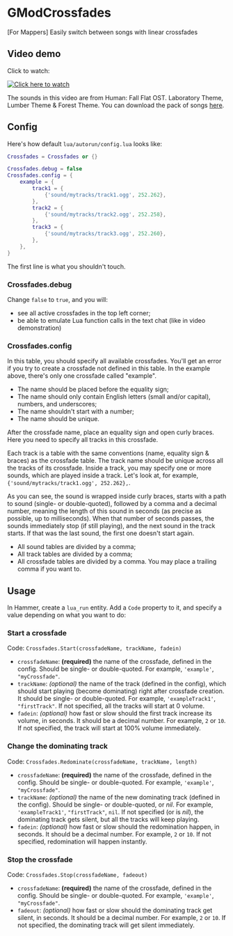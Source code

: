 # GModCrossfades
[For Mappers] Easily switch between songs with linear crossfades

## Video demo
Click to watch:

[![Click here to watch](https://img.youtube.com/vi/2memnhMLox0/0.jpg)](https://www.youtube.com/watch?v=2memnhMLox0)

The sounds in this video are from Human: Fall Flat OST. Laboratory Theme, Lumber Theme & Forest Theme. You can download the pack of songs [here](https://drive.google.com/file/d/1TeFknD5lEM4rZQEFfdKAB3WMaDwJNHUr/view).

## Config

Here's how default `lua/autorun/config.lua` looks like:

```lua
Crossfades = Crossfades or {}

Crossfades.debug = false
Crossfades.config = {
	example = {
		track1 = {
			{'sound/mytracks/track1.ogg', 252.262},
		},
		track2 = {
			{'sound/mytracks/track2.ogg', 252.258},
		},
		track3 = {
			{'sound/mytracks/track3.ogg', 252.260},
		},
	},
}
```

The first line is what you shouldn't touch.

### Crossfades.debug
Change `false` to `true`, and you will:
* see all active crossfades in the top left corner;
* be able to emulate Lua function calls in the text chat (like in video demonstration)

### Crossfades.config
In this table, you should specify all available crossfades. You'll get an error if you try to create a crossfade not defined in this table. In the example above, there's only one crossfade called "example".
* The name should be placed before the equality sign;
* The name should only contain English letters (small and/or capital), numbers, and underscores;
* The name shouldn't start with a number;
* The name should be unique.

After the crossfade name, place an equality sign and open curly braces. Here you need to specify all tracks in this crossfade.

Each track is a table with the same conventions (name, equality sign & braces) as the crossfade table. The track name should be unique across all the tracks of its crossfade. Inside a track, you may specify one or more sounds, which are played inside a track. Let's look at, for example, `{'sound/mytracks/track1.ogg', 252.262},`.

As you can see, the sound is wrapped inside curly braces, starts with a path to sound (single- or double-quoted), followed by a comma and a decimal number, meaning the length of this sound in seconds (as precise as possible, up to milliseconds). When that number of seconds passes, the sounds immediately stop (if still playing), and the next sound in the track starts. If that was the last sound, the first one doesn't start again.

* All sound tables are divided by a comma;
* All track tables are divided by a comma;
* All crossfade tables are divided by a comma. You may place a trailing comma if you want to.

## Usage

In Hammer, create a `lua_run` entity. Add a `Code` property to it, and specify a value depending on what you want to do:

### Start a crossfade
Code: `Crossfades.Start(crossfadeName, trackName, fadein)`
* `crossfadeName`: **(required)** the name of the crossfade, defined in the config. Should be single- or double-quoted. For example, `'example'`, `"myCrossfade"`.
* `trackName`: *(optional)* the name of the track (defined in the config), which should start playing (become dominating) right after crossfade creation. It should be single- or double-quoted. For example, `'exampleTrack1'`, `"firstTrack"`. If not specified, all the tracks will start at 0 volume.
* `fadein`: *(optional)* how fast or slow should the first track increase its volume, in seconds. It should be a decimal number. For example, `2` or `10`. If not specified, the track will start at 100% volume immediately.

### Change the dominating track
Code: `Crossfades.Redominate(crossfadeName, trackName, length)`
* `crossfadeName`: **(required)** the name of the crossfade, defined in the config. Should be single- or double-quoted. For example, `'example'`, `"myCrossfade"`.
* `trackName`: *(optional)* the name of the new dominating track (defined in the config). Should be single- or double-quoted, or *nil*. For example, `'exampleTrack1'`, `"firstTrack"`, `nil`. If not specified (or is *nil*), the dominating track gets silent, but all the tracks will keep playing.
* `fadein`: *(optional)* how fast or slow should the redomination happen, in seconds. It should be a decimal number. For example, `2` or `10`. If not specified, redomination will happen instantly.

### Stop the crossfade
Code: `Crossfades.Stop(crossfadeName, fadeout)`
* `crossfadeName`: **(required)** the name of the crossfade, defined in the config. Should be single- or double-quoted. For example, `'example'`, `"myCrossfade"`.
* `fadeout`: *(optional)* how fast or slow should the dominating track get silent, in seconds. It should be a decimal number. For example, `2` or `10`. If not specified, the dominating track will get silent immediately.
